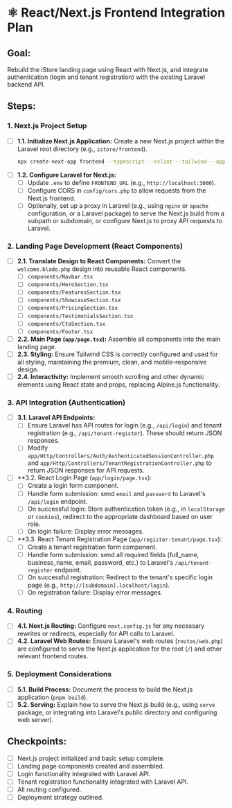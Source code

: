 # ⚛️ React/Next.js Frontend Integration Plan

## Goal:
Rebuild the iStore landing page using React with Next.js, and integrate authentication (login and tenant registration) with the existing Laravel backend API.

## Steps:

### 1. Next.js Project Setup
- [ ] **1.1. Initialize Next.js Application:** Create a new Next.js project within the Laravel root directory (e.g., `istore/frontend`).
  ```bash
  npx create-next-app frontend --typescript --eslint --tailwind --app --src-dir --use-pnpm
  ```
- [ ] **1.2. Configure Laravel for Next.js:**
  - [ ] Update `.env` to define `FRONTEND_URL` (e.g., `http://localhost:3000`).
  - [ ] Configure CORS in `config/cors.php` to allow requests from the Next.js frontend.
  - [ ] Optionally, set up a proxy in Laravel (e.g., using `nginx` or `apache` configuration, or a Laravel package) to serve the Next.js build from a subpath or subdomain, or configure Next.js to proxy API requests to Laravel.

### 2. Landing Page Development (React Components)
- [ ] **2.1. Translate Design to React Components:** Convert the `welcome.blade.php` design into reusable React components.
  - [ ] `components/Navbar.tsx`
  - [ ] `components/HeroSection.tsx`
  - [ ] `components/FeaturesSection.tsx`
  - [ ] `components/ShowcaseSection.tsx`
  - [ ] `components/PricingSection.tsx`
  - [ ] `components/TestimonialsSection.tsx`
  - [ ] `components/CtaSection.tsx`
  - [ ] `components/Footer.tsx`
- [ ] **2.2. Main Page (`app/page.tsx`):** Assemble all components into the main landing page.
- [ ] **2.3. Styling:** Ensure Tailwind CSS is correctly configured and used for all styling, maintaining the premium, clean, and mobile-responsive design.
- [ ] **2.4. Interactivity:** Implement smooth scrolling and other dynamic elements using React state and props, replacing Alpine.js functionality.

### 3. API Integration (Authentication)
- [ ] **3.1. Laravel API Endpoints:**
  - [ ] Ensure Laravel has API routes for login (e.g., `/api/login`) and tenant registration (e.g., `/api/tenant-register`). These should return JSON responses.
  - [ ] Modify `app/Http/Controllers/Auth/AuthenticatedSessionController.php` and `app/Http/Controllers/TenantRegistrationController.php` to return JSON responses for API requests.
- [ ] **3.2. React Login Page (`app/login/page.tsx`):
  - [ ] Create a login form component.
  - [ ] Handle form submission: send `email` and `password` to Laravel's `/api/login` endpoint.
  - [ ] On successful login: Store authentication token (e.g., in `localStorage` or `cookies`), redirect to the appropriate dashboard based on user role.
  - [ ] On login failure: Display error messages.
- [ ] **3.3. React Tenant Registration Page (`app/register-tenant/page.tsx`):
  - [ ] Create a tenant registration form component.
  - [ ] Handle form submission: send all required fields (full_name, business_name, email, password, etc.) to Laravel's `/api/tenant-register` endpoint.
  - [ ] On successful registration: Redirect to the tenant's specific login page (e.g., `http://[subdomain].localhost/login`).
  - [ ] On registration failure: Display error messages.

### 4. Routing
- [ ] **4.1. Next.js Routing:** Configure `next.config.js` for any necessary rewrites or redirects, especially for API calls to Laravel.
- [ ] **4.2. Laravel Web Routes:** Ensure Laravel's web routes (`routes/web.php`) are configured to serve the Next.js application for the root (`/`) and other relevant frontend routes.

### 5. Deployment Considerations
- [ ] **5.1. Build Process:** Document the process to build the Next.js application (`pnpm build`).
- [ ] **5.2. Serving:** Explain how to serve the Next.js build (e.g., using `serve` package, or integrating into Laravel's public directory and configuring web server).

## Checkpoints:
- [ ] Next.js project initialized and basic setup complete.
- [ ] Landing page components created and assembled.
- [ ] Login functionality integrated with Laravel API.
- [ ] Tenant registration functionality integrated with Laravel API.
- [ ] All routing configured.
- [ ] Deployment strategy outlined.
